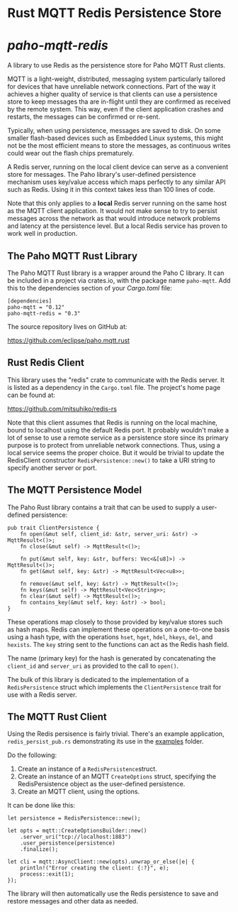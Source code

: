 # Rust MQTT Redis Persistence Store
# _paho-mqtt-redis_

A library to use Redis as the persistence store for Paho MQTT Rust clients.

MQTT is a light-weight, distributed, messaging system particularly tailored for devices that have unreliable network connections. Part of the way it achieves a higher quality of service is that clients can use a persistence store to keep messages tha are in-flight until they are confirmed as received by the remote system. This way, even if the client application crashes and restarts, the messages can be confirmed or re-sent.

Typically, when using persistence, messages are saved to disk. On some smaller flash-based devices such as Embedded Linux systems, this might not be the most efficient means to store the messages, as continuous writes could wear out the flash chips prematurely. 

A Redis server, running on the local client device can serve as a convenient store for messages. The Paho library's user-defined persistence mechanism uses key/value access which maps perfectly to any similar API such as Redis. Using it in this context takes less than 100 lines of code.

Note that this only applies to a **local** Redis server running on the same host as the MQTT client application. It would not make sense to try to persist messages across the network as that would introduce network problems and latency at the persistence level. But a local Redis service has proven to work well in production.

## The Paho MQTT Rust Library

The Paho MQTT Rust library is a wrapper around the Paho C library. It can be included in a project via crates.io, with the package name `paho-mqtt`. Add this to the dependencies section of your _Cargo.toml_ file:

```
[dependencies]
paho-mqtt = "0.12"
paho-mqtt-redis = "0.3"
```

 The source repository lives on GitHub at:

https://github.com/eclipse/paho.mqtt.rust


## Rust Redis Client

This library uses the "redis" crate to communicate with the Redis server. It is listed as a dependency in the `Cargo.toml` file. The project's home page can be found at:

https://github.com/mitsuhiko/redis-rs

Note that this client assumes that Redis is running on the local machine, bound to localhost using the default Redis port. It probably wouldn't make a lot of sense to use a remote service as a persistence store since its primary purpose is to protect from unreliable network connections. Thus, using a local service seems the proper choice. But it would be trivial to update the RedisClient constructor `RedisPersistence::new()` to take a URI string to specify another server or port.

## The MQTT Persistence Model

The Paho Rust library contains a trait that can be used to supply a user-defined persistence:

```
pub trait ClientPersistence {
    fn open(&mut self, client_id: &str, server_uri: &str) -> MqttResult<()>;
    fn close(&mut self) -> MqttResult<()>;

    fn put(&mut self, key: &str, buffers: Vec<&[u8]>) -> MqttResult<()>;
    fn get(&mut self, key: &str) -> MqttResult<Vec<u8>>;

    fn remove(&mut self, key: &str) -> MqttResult<()>;
    fn keys(&mut self) -> MqttResult<Vec<String>>;
    fn clear(&mut self) -> MqttResult<()>; 
    fn contains_key(&mut self, key: &str) -> bool;
}

``` 

These operations map closely to those provided by key/value stores such as hash maps. Redis can implement these operations on a one-to-one basis using a hash type, with the operations `hset`, `hget`, `hdel`, `hkeys`, `del`, and `hexists`. The `key` string sent to the functions can act as the Redis hash field.

The name (primary key) for the hash is generated by concatenating the `client_id` and `server_uri` as provided to the call to `open()`.

The bulk of this library is dedicated to the implementation of a `RedisPersistence` struct which implements the `ClientPersistence` trait for use with a Redis server.

## The MQTT Rust Client

Using the Redis persisence is fairly trivial. There's an example application, `redis_persist_pub.rs` demonstrating its use in the [examples](https://github.com/fpagliughi/mqtt.rust.redis/tree/master/examples) folder.

 Do the following:

1. Create an instance of a `RedisPersistence`struct.
2. Create an instance of an MQTT `CreateOptions` struct, specifying the RedisPersistence object as the user-defined persistence.
3. Create an MQTT client, using the options.

It can be done like this:
```
let persistence = RedisPersistence::new();

let opts = mqtt::CreateOptionsBuilder::new()
    .server_uri("tcp://localhost:1883")
    .user_persistence(persistence)
    .finalize();

let cli = mqtt::AsyncClient::new(opts).unwrap_or_else(|e| {
    println!("Error creating the client: {:?}", e);
    process::exit(1);
});

```

The library will then automatically use the Redis persistence to save and restore messages and other data as needed.